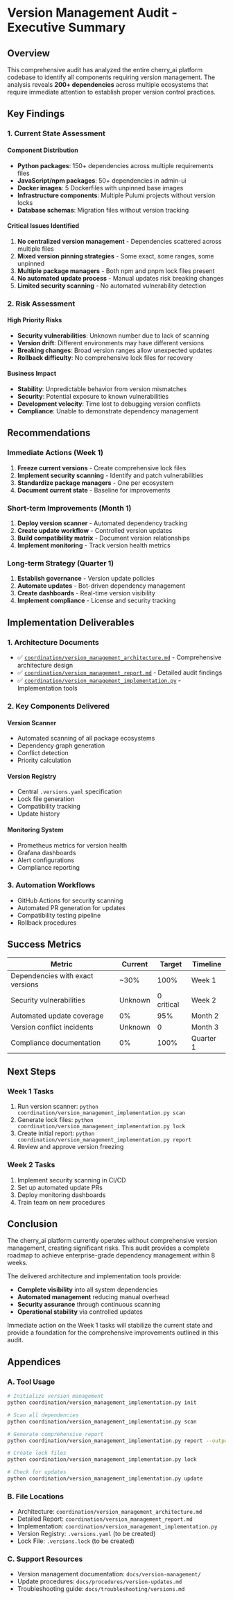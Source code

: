 # Version Management Audit - Executive Summary

## Overview

This comprehensive audit has analyzed the entire cherry_ai platform codebase to identify all components requiring version management. The analysis reveals **200+ dependencies** across multiple ecosystems that require immediate attention to establish proper version control practices.

## Key Findings

### 1. Current State Assessment

#### Component Distribution
- **Python packages**: 150+ dependencies across multiple requirements files
- **JavaScript/npm packages**: 50+ dependencies in admin-ui
- **Docker images**: 5 Dockerfiles with unpinned base images
- **Infrastructure components**: Multiple Pulumi projects without version locks
- **Database schemas**: Migration files without version tracking

#### Critical Issues Identified
1. **No centralized version management** - Dependencies scattered across multiple files
2. **Mixed version pinning strategies** - Some exact, some ranges, some unpinned
3. **Multiple package managers** - Both npm and pnpm lock files present
4. **No automated update process** - Manual updates risk breaking changes
5. **Limited security scanning** - No automated vulnerability detection

### 2. Risk Assessment

#### High Priority Risks
- **Security vulnerabilities**: Unknown number due to lack of scanning
- **Version drift**: Different environments may have different versions
- **Breaking changes**: Broad version ranges allow unexpected updates
- **Rollback difficulty**: No comprehensive lock files for recovery

#### Business Impact
- **Stability**: Unpredictable behavior from version mismatches
- **Security**: Potential exposure to known vulnerabilities
- **Development velocity**: Time lost to debugging version conflicts
- **Compliance**: Unable to demonstrate dependency management

## Recommendations

### Immediate Actions (Week 1)
1. **Freeze current versions** - Create comprehensive lock files
2. **Implement security scanning** - Identify and patch vulnerabilities
3. **Standardize package managers** - One per ecosystem
4. **Document current state** - Baseline for improvements

### Short-term Improvements (Month 1)
1. **Deploy version scanner** - Automated dependency tracking
2. **Create update workflow** - Controlled version updates
3. **Build compatibility matrix** - Document version relationships
4. **Implement monitoring** - Track version health metrics

### Long-term Strategy (Quarter 1)
1. **Establish governance** - Version update policies
2. **Automate updates** - Bot-driven dependency management
3. **Create dashboards** - Real-time version visibility
4. **Implement compliance** - License and security tracking

## Implementation Deliverables

### 1. Architecture Documents
- ✅ [`coordination/version_management_architecture.md`](coordination/version_management_architecture.md) - Comprehensive architecture design
- ✅ [`coordination/version_management_report.md`](coordination/version_management_report.md) - Detailed audit findings
- ✅ [`coordination/version_management_implementation.py`](coordination/version_management_implementation.py) - Implementation tools

### 2. Key Components Delivered

#### Version Scanner
- Automated scanning of all package ecosystems
- Dependency graph generation
- Conflict detection
- Priority calculation

#### Version Registry
- Central `.versions.yaml` specification
- Lock file generation
- Compatibility tracking
- Update history

#### Monitoring System
- Prometheus metrics for version health
- Grafana dashboards
- Alert configurations
- Compliance reporting

### 3. Automation Workflows
- GitHub Actions for security scanning
- Automated PR generation for updates
- Compatibility testing pipeline
- Rollback procedures

## Success Metrics

| Metric | Current | Target | Timeline |
|--------|---------|--------|----------|
| Dependencies with exact versions | ~30% | 100% | Week 1 |
| Security vulnerabilities | Unknown | 0 critical | Week 2 |
| Automated update coverage | 0% | 95% | Month 2 |
| Version conflict incidents | Unknown | 0 | Month 3 |
| Compliance documentation | 0% | 100% | Quarter 1 |

## Next Steps

### Week 1 Tasks
1. Run version scanner: `python coordination/version_management_implementation.py scan`
2. Generate lock files: `python coordination/version_management_implementation.py lock`
3. Create initial report: `python coordination/version_management_implementation.py report`
4. Review and approve version freezing

### Week 2 Tasks
1. Implement security scanning in CI/CD
2. Set up automated update PRs
3. Deploy monitoring dashboards
4. Train team on new procedures

## Conclusion

The cherry_ai platform currently operates without comprehensive version management, creating significant risks. This audit provides a complete roadmap to achieve enterprise-grade dependency management within 8 weeks.

The delivered architecture and implementation tools provide:
- **Complete visibility** into all system dependencies
- **Automated management** reducing manual overhead
- **Security assurance** through continuous scanning
- **Operational stability** via controlled updates

Immediate action on the Week 1 tasks will stabilize the current state and provide a foundation for the comprehensive improvements outlined in this audit.

## Appendices

### A. Tool Usage

```bash
# Initialize version management
python coordination/version_management_implementation.py init

# Scan all dependencies
python coordination/version_management_implementation.py scan

# Generate comprehensive report
python coordination/version_management_implementation.py report --output version-report.json

# Create lock files
python coordination/version_management_implementation.py lock

# Check for updates
python coordination/version_management_implementation.py update
```

### B. File Locations
- Architecture: `coordination/version_management_architecture.md`
- Detailed Report: `coordination/version_management_report.md`
- Implementation: `coordination/version_management_implementation.py`
- Version Registry: `.versions.yaml` (to be created)
- Lock File: `.versions.lock` (to be created)

### C. Support Resources
- Version management documentation: `docs/version-management/`
- Update procedures: `docs/procedures/version-updates.md`
- Troubleshooting guide: `docs/troubleshooting/versions.md`
